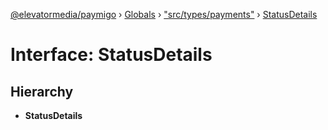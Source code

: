 [@elevatormedia/paymigo](../README.md) › [Globals](../globals.md) › ["src/types/payments"](../modules/_src_types_payments_.md) › [StatusDetails](_src_types_payments_.statusdetails.md)

# Interface: StatusDetails

## Hierarchy

-   **StatusDetails**
